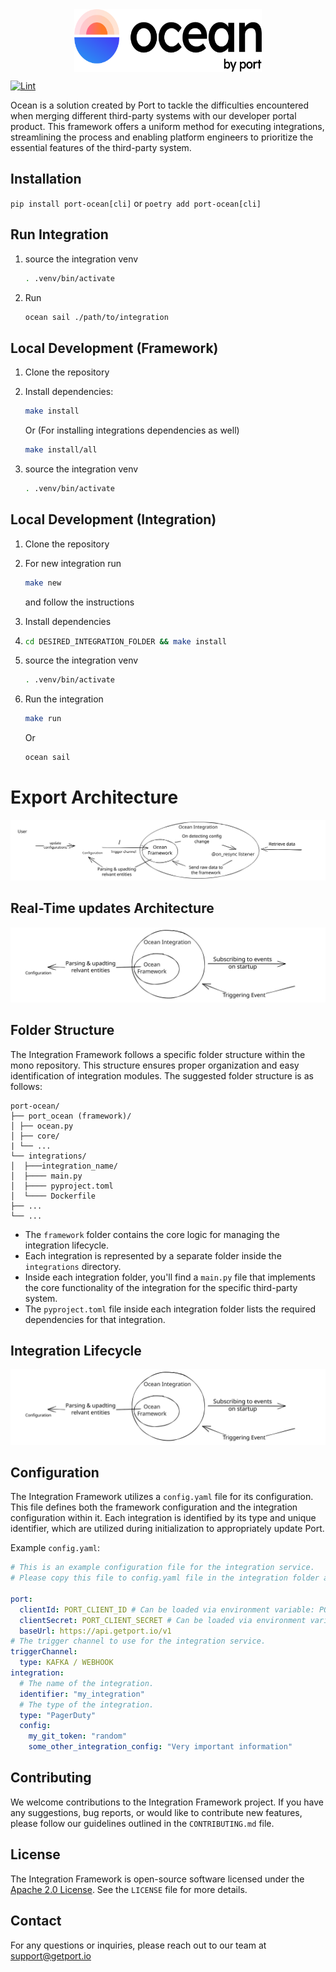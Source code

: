 <div style="text-align: center;"><img src="./assets/OceanLogo.svg" alt="Ocean" width="300" height="100" align="middle"></div>

[![Lint](https://github.com/port-labs/port-ocean/actions/workflows/lint.yml/badge.svg)](https://github.com/port-labs/port-ocean/actions/workflows/lint.yml)

Ocean is a solution created by Port to tackle the difficulties encountered when merging different third-party systems with our developer portal product. This framework offers a uniform method for executing integrations, streamlining the process and enabling platform engineers to prioritize the essential features of the third-party system.

## Installation
`pip install port-ocean[cli]` or `poetry add port-ocean[cli]`



## Run Integration
1. source the integration venv 

   ```sh
   . .venv/bin/activate
   ```

2. Run

   ```sh
   ocean sail ./path/to/integration
   ```

   

## Local Development (Framework)
1. Clone the repository

2. Install dependencies:

   ```sh
   make install
   ```

   Or (For installing integrations dependencies as well)

   ```sh
   make install/all
   ```

3. source the integration venv

   ```sh
   . .venv/bin/activate
   ```

   


## Local Development (Integration)
1. Clone the repository

2. For new integration run

   ```sh
   make new
   ```

   and follow the instructions

3. Install dependencies

4. ```sh
   cd DESIRED_INTEGRATION_FOLDER && make install
   ```

5. source the integration venv

   ```sh
   . .venv/bin/activate
   ```

6. Run the integration

   ```sh
   make run
   ```

   Or

   ```sh
   ocean sail
   ```

   

# Export Architecture

![image](./assets/ExportArchitecture.svg)

## Real-Time updates Architecture
![image](./assets/RealTimeUpdatesArchitecture.svg)

## Folder Structure
The Integration Framework follows a specific folder structure within the mono repository. This structure ensures proper organization and easy identification of integration modules. The suggested folder structure is as follows:

```
port-ocean/
├── port_ocean (framework)/
│ ├── ocean.py
│ ├── core/
| └── ...
└── integrations/
│  ├───integration_name/
│  ├──── main.py
│  ├──── pyproject.toml
│  └──── Dockerfile
├── ...
└── ...
```

- The `framework` folder contains the core logic for managing the integration lifecycle.
- Each integration is represented by a separate folder inside the `integrations` directory.
- Inside each integration folder, you'll find a `main.py` file that implements the core functionality of the integration for the specific third-party system.
- The `pyproject.toml` file inside each integration folder lists the required dependencies for that integration.

## Integration Lifecycle

![image](./assets/LifecycleOfIntegration.svg)

## Configuration
The Integration Framework utilizes a `config.yaml` file for its configuration. This file defines both the framework configuration and the integration configuration within it. Each integration is identified by its type and unique identifier, which are utilized during initialization to appropriately update Port.

Example `config.yaml`:
```yaml
# This is an example configuration file for the integration service.
# Please copy this file to config.yaml file in the integration folder and edit it to your needs.

port:
  clientId: PORT_CLIENT_ID # Can be loaded via environment variable: PORT_CLIENT_ID
  clientSecret: PORT_CLIENT_SECRET # Can be loaded via environment variable: PORT_CLIENT_SECRET
  baseUrl: https://api.getport.io/v1
# The trigger channel to use for the integration service.
triggerChannel:
  type: KAFKA / WEBHOOK
integration:
  # The name of the integration.
  identifier: "my_integration"
  # The type of the integration.
  type: "PagerDuty"
  config:
    my_git_token: "random"
    some_other_integration_config: "Very important information"
```

## Contributing
We welcome contributions to the Integration Framework project. If you have any suggestions, bug reports, or would like to contribute new features, please follow our guidelines outlined in the `CONTRIBUTING.md` file.

## License
The Integration Framework is open-source software licensed under the [Apache 2.0 License](https://www.apache.org/licenses/LICENSE-2.0). See the `LICENSE` file for more details.

## Contact
For any questions or inquiries, please reach out to our team at support@getport.io